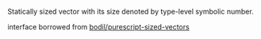 Statically sized vector with its size denoted by type-level symbolic number.

interface borrowed from
[bodil/purescript-sized-vectors](https://github.com/bodil/purescript-sized-vectors)


